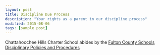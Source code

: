 ```yaml
---
layout: post
title: Discipline Due Process
description: "Your rights as a parent in our discipline process"
modified: 2015-08-06
tags: [sample post]
---
```


Chattahoochee Hills Charter School abides by the [Fulton County Schools Disciplinary Policies and Procedures](http://www.fultonschools.org/en/news/archives/Documents/FCS-English14-15.pdf)
